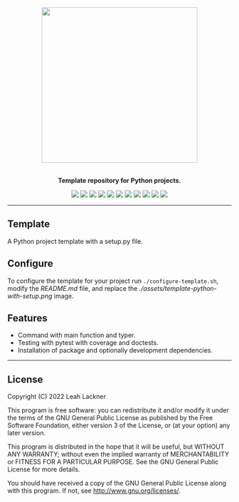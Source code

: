 <div align="center">
<img src="https://raw.githubusercontent.com/leahevy/template-python-with-setup/master/assets/template-python-with-setup.png" width="350px"/> 
</div>
<br/>

<p align="center">
<b>Template repository for Python projects.</b> 
</p>

<p align="center">
<a href="https://github.com/leahevy/template-python-with-setup/graphs/commit-activity"><img src="https://img.shields.io/badge/Maintained%3F-yes-green.svg"/></a>
<a href="https://github.com/leahevy/template-python-with-setup/actions/workflows/build.yml"><img src="https://github.com/leahevy/template-python-with-setup/actions/workflows/build.yml/badge.svg"/></a>
<a href="https://github.com/leahevy/template-python-with-setup/actions/workflows/tests.yml"><img src="https://github.com/leahevy/template-python-with-setup/actions/workflows/tests.yml/badge.svg"/></a>
<a href="https://github.com/leahevy/template-python-with-setup/actions/workflows/style.yml"><img src="https://github.com/leahevy/template-python-with-setup/actions/workflows/style.yml/badge.svg"/></a>
<a href="https://github.com/leahevy/template-python-with-setup/actions/workflows/format.yml"><img src="https://github.com/leahevy/template-python-with-setup/actions/workflows/format.yml/badge.svg"/></a>
<a href="https://github.com/leahevy/template-python-with-setup/actions/workflows/typechecks.yml"><img src="https://github.com/leahevy/template-python-with-setup/actions/workflows/typechecks.yml/badge.svg"/></a>
<a href="https://www.gnu.org/licenses/gpl-3.0"><img src="https://img.shields.io/badge/License-GPLv3-blue.svg"/></a>
<a href="https://www.python.org/"><img src="https://img.shields.io/badge/Made%20with-Python-1f425f.svg"/></a>
<a href="https://www.linux.org/"><img src="https://svgshare.com/i/Zhy.svg"/></a>
<a href="https://www.apple.com/"><img src="https://svgshare.com/i/ZjP.svg"/></a>
<a href="https://github.com/psf/black"><img src="https://img.shields.io/badge/code%20style-black-000000.svg"/></a>
</p>
  
---

## Template

A Python project template with a setup.py file.

## Configure

To configure the template for your project run `./configure-template.sh`,
modify the *README.md* file, and replace the *./assets/template-python-with-setup.png* image.

## Features

- Command with main function and typer.
- Testing with pytest with coverage and doctests.
- Installation of package and optionally development dependencies.

---

## License

Copyright (C)  2022 Leah Lackner

This program is free software: you can redistribute it and/or modify
it under the terms of the GNU General Public License as published by
the Free Software Foundation, either version 3 of the License, or
(at your option) any later version.

This program is distributed in the hope that it will be useful,
but WITHOUT ANY WARRANTY; without even the implied warranty of
MERCHANTABILITY or FITNESS FOR A PARTICULAR PURPOSE.  See the
GNU General Public License for more details.

You should have received a copy of the GNU General Public License
along with this program.  If not, see <http://www.gnu.org/licenses/>.
